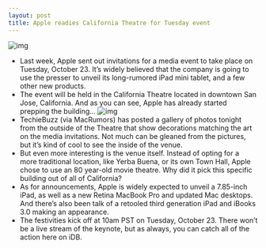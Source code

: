```yaml
---
layout: post
title: Apple readies California Theatre for Tuesday event
---
```

![img](http://media.idownloadblog.com/wp-content/uploads/2012/10/californiatheatre5-e1350891797631.jpg)
* Last week, Apple sent out invitations for a media event to take place on Tuesday, October 23. It’s widely believed that the company is going to use the presser to unveil its long-rumored iPad mini tablet, and a few other new products.
* The event will be held in the California Theatre located in downtown San Jose, California. And as you can see, Apple has already started prepping the building…
![img](http://media.idownloadblog.com/wp-content/uploads/2012/10/californiatheatre4-e1350891865448.jpg)
* TechieBuzz (via MacRumors) has posted a gallery of photos tonight from the outside of the Theatre that show decorations matching the art on the media invitations. Not much can be gleaned from the pictures, but it’s kind of cool to see the inside of the venue.
* But even more interesting is the venue itself. Instead of opting for a more traditional location, like Yerba Buena, or its own Town Hall, Apple chose to use an 80 year-old movie theatre. Why did it pick this specific building out of all of California?
* As for announcements, Apple is widely expected to unveil a 7.85-inch iPad, as well as a new Retina MacBook Pro and updated Mac desktops. And there’s also been talk of a retooled third generation iPad and iBooks 3.0 making an appearance.
* The festivities kick off at 10am PST on Tuesday, October 23. There won’t be a live stream of the keynote, but as always, you can catch all of the action here on iDB.

